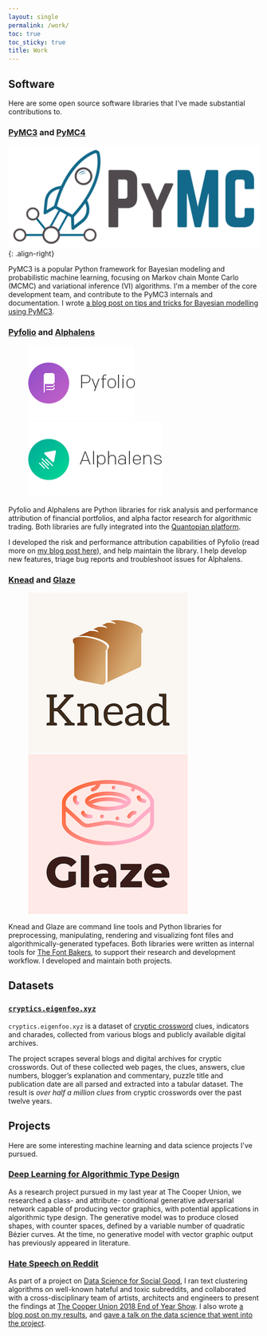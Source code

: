 ```yaml
---
layout: single
permalink: /work/
toc: true
toc_sticky: true
title: Work
---
```


## Software

Here are some open source software libraries that I've made substantial
contributions to.

### [PyMC3](https://github.com/pymc-devs/pymc3) and [PyMC4](https://github.com/pymc-devs/pymc4)

![PyMC3 logo](../assets/images/pymc-logo.png){: .align-right}

PyMC3 is a popular Python framework for Bayesian modeling and probabilistic
machine learning, focusing on Markov chain Monte Carlo (MCMC) and variational
inference (VI) algorithms. I'm a member of the core development team, and
contribute to the PyMC3 internals and documentation. I wrote [a blog post on
tips and tricks for Bayesian modelling using
PyMC3](https://eigenfoo.xyz/bayesian-modelling-cookbook/).

### [Pyfolio](https://github.com/quantopian/pyfolio) and [Alphalens](https://github.com/quantopian/alphalens)

<figure class="half">
    <img src="/assets/images/pyfolio-logo.png" alt="Pyfolio logo">
    <img src="/assets/images/alphalens-logo.png" alt="Alphalens logo">
</figure>

Pyfolio and Alphalens are Python libraries for risk analysis and performance
attribution of financial portfolios, and alpha factor research for algorithmic
trading. Both libraries are fully integrated into the [Quantopian
platform](http://quantopian.com/).

I developed the risk and performance attribution capabilities of Pyfolio (read
more on [my blog post here](https://eigenfoo.xyz/pyfolio/)), and help maintain
the library. I help develop new features, triage bug reports and troubleshoot
issues for Alphalens.

### [Knead](https://github.com/font-bakers/knead) and [Glaze](https://github.com/font-bakers/glaze)

<figure class="half">
    <img src="https://raw.githubusercontent.com/font-bakers/knead/master/docs/img/logo.png" alt="Knead logo">
    <img src="https://raw.githubusercontent.com/font-bakers/glaze/master/docs/img/logo.png" alt="Glaze logo">
</figure>

Knead and Glaze are command line tools and Python libraries for preprocessing,
manipulating, rendering and visualizing font files and algorithmically-generated
typefaces. Both libraries were written as internal tools for [The Font
Bakers](https://font-bakers.github.io/), to support their research and
development workflow. I developed and maintain both projects.

## Datasets

### [`cryptics.eigenfoo.xyz`](https://cryptics.eigenfoo.xyz/)

`cryptics.eigenfoo.xyz` is a dataset of [cryptic
crossword](https://www.newyorker.com/puzzles-and-games-dept/cryptic-crossword/reintroducing-the-new-yorkers-cryptic-crossword)
clues, indicators and charades, collected from various blogs and publicly
available digital archives.

The project scrapes several blogs and digital archives for cryptic crosswords.
Out of these collected web pages, the clues, answers, clue numbers, blogger’s
explanation and commentary, puzzle title and publication date are all parsed
and extracted into a tabular dataset. The result is _over half a million clues_
from cryptic crosswords over the past twelve years.

## Projects

Here are some interesting machine learning and data science projects I've
pursued.

### [Deep Learning for Algorithmic Type Design](https://font-bakers.github.io/)

As a research project pursued in my last year at The Cooper Union, we researched
a class- and attribute- conditional generative adversarial network capable of
producing vector graphics, with potential applications in algorithmic type
design. The generative model was to produce closed shapes, with counter spaces,
defined by a variable number of quadratic Bézier curves. At the time, no
generative model with vector graphic output has previously appeared in
literature.

### [Hate Speech on Reddit](https://eigenfoo.xyz/reddit-clusters/)

As part of a project on [Data Science for Social
Good](http://ee.cooper.edu/~keene/dssg.html), I ran text clustering algorithms
on well-known hateful and toxic subreddits, and collaborated with a
cross-disciplinary team of artists, architects and engineers to present the
findings at [The Cooper Union 2018 End of Year
Show](https://cooper.edu/events-and-exhibitions/exhibitions/2018-student-exhibition).
I also wrote [a blog post on my results](https://eigenfoo.xyz/reddit-clusters/),
and [gave a talk on the data science that went into the
project](https://eigenfoo.xyz/reddit-slides/).
